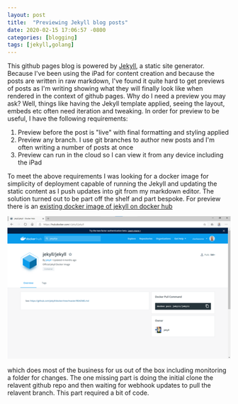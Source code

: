 ```yaml
---
layout: post
title:  "Previewing Jekyll blog posts"
date: 2020-02-15 17:06:57 -0800
categories: [blogging]
tags: [jekyll,golang]
---
```


This github pages blog is powered by [Jekyll](https://jekyllrb.com), a static site generator.  Because I've been using the iPad for content creation and because the posts are written in raw markdown, I've found it quite hard to get previews of posts as I'm writing showing what they will finally look like when rendered in the context of github pages.  Why do I need a preview you may ask?  Well, things like having the Jekyll template applied, seeing the layout, embeds etc often need iteration and tweaking.  In order for preview to be useful, I have the following requirements:

1. Preview before the post is "live" with final formatting and styling applied
2. Preview any branch.  I use git branches to author new posts and I'm often writing a number of posts at once
3. Preview can run in the cloud so I can view it from any device including the iPad

To meet the above requirements I was looking for a docker image for simplicity of deployment capable of running the Jekyll and updating the static content as I push updates into git from my markdown editor.  The solution turned out to be part off the shelf and part bespoke.  For preview there is an [existing docker image of jekyll on docker hub](https://hub.docker.com/r/jekyll/jekyll) 

![jekyll image](/static/img/2020-02-15-jekyllpreview/jekylljekyll.png)

which does most of the business for us out of the box including monitoring a folder for changes.  The one missing part is doing the initial clone the relavent github repo and then waiting for webhook updates to pull the relavent branch.  This part required a bit of code.